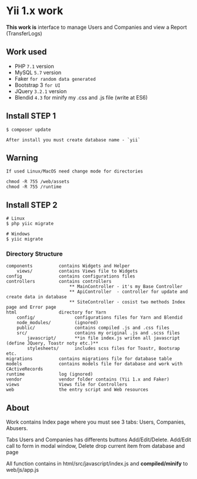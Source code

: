 # Yii 1.x work
**This work is** interface to manage Users and Companies and view a Report (TransferLogs)

## Work used

 - PHP `7.1` version
 - MySQL `5.7` version
 - Faker `for random data generated`
 - Bootstrap 3 `for UI`
 - JQuery `3.2.1` version
 - Blendid `4.3` for minify my .css and .js file (write at ES6)

## Install STEP 1

```
$ composer update

After install you must create database name - `yii`

```
## Warning
```
If used Linux/MacOS need change mode for directories

chmod -R 755 /web/assets
chmod -R 755 /runtime

```

## Install STEP 2

```
# Linux
$ php yiic migrate
```
```
# Windows
$ yiic migrate
```

### Directory Structure

```
components          contains Widgets and Helper
    views/          contains Views file to Widgets
config              contains configurations files
controllers         contains controllers 
                        ** MainController - it's my Base Controller
                        ** ApiController  - controller for update and create data in database
                        ** SiteController - cosist two methods Index page and Error page
html                directory for Yarn
    config/               configurations files for Yarn and Blendid
    node_modules/         (ignored)
    public/               contains compiled .js and .css files 
    src/                  contains my original .js and .scss files
        javascript/       **in file index.js writen all javascript (define JQuery, Toastr noty etc.)**
        stylesheets/      includes scss files for Toastr, Bootsrap etc.
migrations          contains migrations file for database table
models              contains models file for database and work with CActiveRecords
runtime             log (ignored)
vendor              vendor folder contains (Yii 1.x and Faker)
views               Views file for Controllers
web                 the entry script and Web resources
```

## About

Work contains Index page where you must see 3 tabs: Users, Companies, Abusers.

Tabs Users and Companies has differents buttons Add/Edit/Delete. Add/Edit call to form in modal window,
Delete drop current item from database and page

All function contains in html/src/javascript/index.js and **compiled/minify** to web/js/app.js